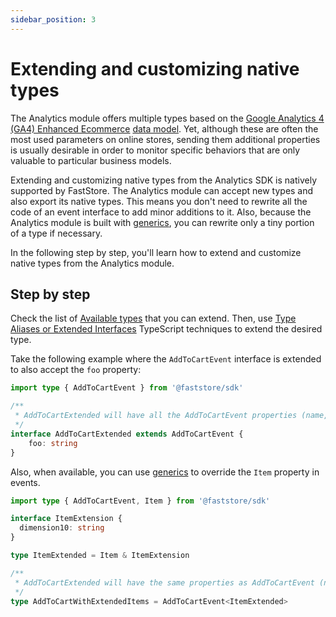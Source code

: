 ```yaml
---
sidebar_position: 3
---
```


# Extending and customizing native types

The Analytics module offers multiple types based on the [Google Analytics 4 (GA4) Enhanced Ecommerce](https://support.google.com/tagmanager/answer/6107169) [data model](https://developers.google.com/analytics/devguides/collection/ga4/reference/events). Yet, although these are often the most used parameters on online stores, sending them additional properties is usually desirable in order to monitor specific behaviors that are only valuable to particular business models.

Extending and customizing native types from the Analytics SDK is natively supported by FastStore. The Analytics module can accept new types and also export its native types. This means you don't need to rewrite all the code of an event interface to add minor additions to it. Also, because the Analytics module is built with [generics](https://www.typescriptlang.org/docs/handbook/2/generics.html), you can rewrite only a tiny portion of a type if necessary.

In the following step by step, you'll learn how to extend and customize native types from the Analytics module.

## Step by step

Check the list of [Available types](/reference/sdk/analytics#available-types) that you can extend. Then, use [Type Aliases or Extended Interfaces](https://www.typescriptlang.org/docs/handbook/2/everyday-types.html#differences-between-type-aliases-and-interfaces) TypeScript techniques to extend the desired type.

Take the following example where the `AddToCartEvent` interface is extended to also accept the `foo` property:

```ts
import type { AddToCartEvent } from '@faststore/sdk'

/**
 * AddToCartExtended will have all the AddToCartEvent properties (name, params) plus the new properties (foo)
 */
interface AddToCartExtended extends AddToCartEvent {
    foo: string
}
```

Also, when available, you can use [generics](https://www.typescriptlang.org/docs/handbook/2/generics.html) to override the `Item` property in events.

```ts
import type { AddToCartEvent, Item } from '@faststore/sdk'

interface ItemExtension {
  dimension10: string
}

type ItemExtended = Item & ItemExtension

/**
 * AddToCartExtended will have the same properties as AddToCartEvent (name, params), but the items inside the params property will now have the ItemExtended type.
 */
type AddToCartWithExtendedItems = AddToCartEvent<ItemExtended>
```
